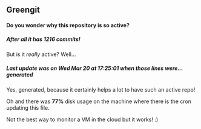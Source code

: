 ## Greengit

#### Do you wonder why this repository is so active?

##### After all it has 1216 commits!

But is it *really* active? Well...

##### Last update was on Wed Mar 20 at 17:25:01 when those lines were... generated

Yes, generated, because it certainly helps a lot to have such an active repo!

Oh and there was **77%** disk usage on the machine
where there is the cron updating this file.

Not the best way to monitor a VM in the cloud but it works! :)
